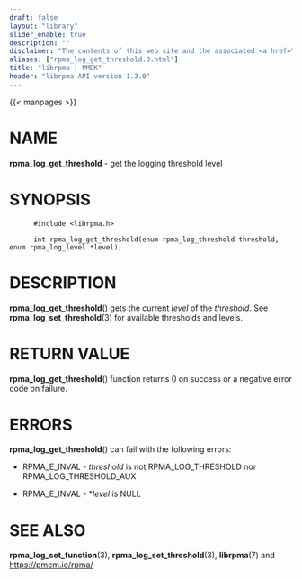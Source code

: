 ```yaml
---
draft: false
layout: "library"
slider_enable: true
description: ""
disclaimer: "The contents of this web site and the associated <a href=\"https://github.com/pmem\">GitHub repositories</a> are BSD-licensed open source."
aliases: ["rpma_log_get_threshold.3.html"]
title: "librpma | PMDK"
header: "librpma API version 1.3.0"
---
```

{{< manpages >}}

[comment]: <> (SPDX-License-Identifier: BSD-3-Clause)
[comment]: <> (Copyright 2020-2023, Intel Corporation)

# NAME

**rpma_log_get_threshold** - get the logging threshold level

# SYNOPSIS

          #include <librpma.h>

          int rpma_log_get_threshold(enum rpma_log_threshold threshold, enum rpma_log_level *level);

# DESCRIPTION

**rpma_log_get_threshold**() gets the current *level* of the
*threshold*. See **rpma_log_set_threshold**(3) for available thresholds
and levels.

# RETURN VALUE

**rpma_log_get_threshold**() function returns 0 on success or a negative
error code on failure.

# ERRORS

**rpma_log_get_threshold**() can fail with the following errors:

-   RPMA_E\_INVAL - *threshold* is not RPMA_LOG_THRESHOLD nor
    RPMA_LOG_THRESHOLD_AUX

-   RPMA_E\_INVAL - \**level* is NULL

# SEE ALSO

**rpma_log_set_function**(3), **rpma_log_set_threshold**(3),
**librpma**(7) and https://pmem.io/rpma/
